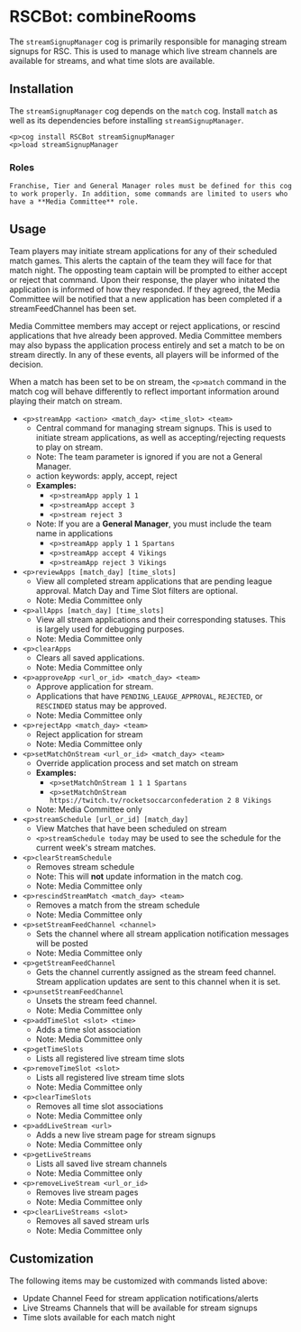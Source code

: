 # RSCBot: combineRooms

The `streamSignupManager` cog is primarily responsible for managing stream signups for RSC. This is used to manage which live stream channels are available for streams, and what time slots are available.

## Installation

The `streamSignupManager` cog depends on the `match` cog. Install `match` as well as its dependencies before installing `streamSignupManager`.

```
<p>cog install RSCBot streamSignupManager
<p>load streamSignupManager
```
### Roles

    Franchise, Tier and General Manager roles must be defined for this cog to work properly. In addition, some commands are limited to users who have a **Media Committee** role.

## Usage

Team players may initiate stream applications for any of their scheduled match games. This alerts the captain of the team they will face for that match night. The opposting team captain will be prompted to either accept or reject that command. Upon their response, the player who initated the application is informed of how they responded. If they agreed, the Media Committee will be notified that a new application has been completed if a streamFeedChannel has been set.

Media Committee members may accept or reject applications, or rescind applications that hve already been approved. Media Committee members may also bypass the application process entirely and set a match to be on stream directly. In any of these events, all players will be informed of the decision.

When a match has been set to be on stream, the `<p>match` command in the match cog will behave differently to reflect important information around playing their match on stream.

- `<p>streamApp <action> <match_day> <time_slot> <team>`
    - Central command for managing stream signups. This is used to initiate stream applications, as well as accepting/rejecting requests to play on stream.
    - Note: The team parameter is ignored if you are not a General Manager.
    - action keywords: apply, accept, reject
    - **Examples:**
        - `<p>streamApp apply 1 1`
        - `<p>streamApp accept 3`
        - `<p>stream reject 3`
    - Note: If you are a **General Manager**, you must include the team name in applications
        - `<p>streamApp apply 1 1 Spartans`
        - `<p>streamApp accept 4 Vikings`
        - `<p>streamApp reject 3 Vikings`
- `<p>reviewApps [match_day] [time_slots]`
    - View all completed stream applications that are pending league approval. Match Day and Time Slot filters are optional.
    - Note: Media Committee only
- `<p>allApps [match_day] [time_slots]`
    - View all stream applications and their corresponding statuses. This is largely used for debugging purposes.
    - Note: Media Committee only
- `<p>clearApps`
    - Clears all saved applications.
    - Note: Media Committee only
- `<p>approveApp <url_or_id> <match_day> <team>`
    - Approve application for stream.
    - Applications that have `PENDING_LEAUGE_APPROVAL`, `REJECTED`, or `RESCINDED` status may be approved.
    - Note: Media Committee only
- `<p>rejectApp <match_day> <team>`
    - Reject application for stream
    - Note: Media Committee only
- `<p>setMatchOnStream <url_or_id> <match_day> <team>`
    - Override application process and set match on stream
    - **Examples:**
        - `<p>setMatchOnStream 1 1 1 Spartans`
        - `<p>setMatchOnStream https://twitch.tv/rocketsoccarconfederation 2 8 Vikings`
    - Note: Media Committee only
- `<p>streamSchedule [url_or_id] [match_day]`
    - View Matches that have been scheduled on stream
    - `<p>streamSchedule today` may be used to see the schedule for the current week's stream matches.
- `<p>clearStreamSchedule`
    - Removes stream schedule
    - Note: This will **not** update information in the match cog.
    - Note: Media Committee only
- `<p>rescindStreamMatch <match_day> <team>`
    - Removes a match from the stream schedule
    - Note: Media Committee only
- `<p>setStreamFeedChannel <channel>`
    - Sets the channel where all stream application notification messages will be posted
    - Note: Media Committee only
- `<p>getStreamFeedChannel`
    - Gets the channel currently assigned as the stream feed channel. Stream application updates are sent to this channel when it is set.
- `<p>unsetStreamFeedChannel`
    - Unsets the stream feed channel.
    - Note: Media Committee only
- `<p>addTimeSlot <slot> <time>`
    - Adds a time slot association
    - Note: Media Committee only
- `<p>getTimeSlots`
    - Lists all registered live stream time slots
- `<p>removeTimeSlot <slot>`
    - Lists all registered live stream time slots
    - Note: Media Committee only
- `<p>clearTimeSlots`
    - Removes all time slot associations
    - Note: Media Committee only
- `<p>addLiveStream <url>`
    - Adds a new live stream page for stream signups
    - Note: Media Committee only
- `<p>getLiveStreams`
    - Lists all saved live stream channels
    - Note: Media Committee only
- `<p>removeLiveStream <url_or_id>`
    - Removes live stream pages
    - Note: Media Committee only
- `<p>clearLiveStreams <slot>`
    - Removes all saved stream urls
    - Note: Media Committee only


## Customization

The following items may be customized with commands listed above:
 - Update Channel Feed for stream application notifications/alerts
 - Live Streams Channels that will be available for stream signups
 - Time slots available for each match night

